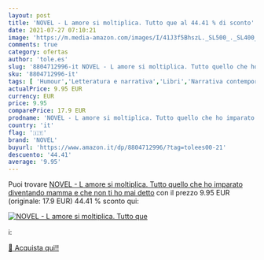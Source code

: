 ```yaml
---
layout: post
title: 'NOVEL - L amore si moltiplica. Tutto que al 44.41 % di sconto'
date: 2021-07-27 07:10:21
image: 'https://m.media-amazon.com/images/I/41J3f5BhszL._SL500_._SL400_.jpg'
comments: true
category: ofertas
author: 'tole.es'
slug: '8804712996-it NOVEL - L amore si moltiplica. Tutto quello che ho...'
sku: '8804712996-it'
tags: [ 'Humour','Letteratura e narrativa','Libri','Narrativa contemporanea','Narrativa di genere','Narrativa letteraria','Narrativa su famiglia e relazioni','Tempo libero','novel', ]
actualPrice: 9.95 EUR
currency: EUR
price: 9.95
comparePrice: 17.9 EUR
prodname: 'NOVEL - L amore si moltiplica. Tutto quello che ho imparato diventando mamma e che non ti ho mai detto'
country: 'it'
flag: '🇮🇹'
brand: 'NOVEL'
buyurl: 'https://www.amazon.it/dp/8804712996/?tag=tolees00-21'
descuento: '44.41'
average: '9.95'
---
```


Puoi trovare [NOVEL - L amore si moltiplica. Tutto quello che ho imparato diventando mamma e che non ti ho mai detto](https://www.amazon.it/dp/8804712996/?tag=tolees00-21) con il prezzo 9.95 EUR (originale: 17.9 EUR) 44.41 % sconto qui:

[![NOVEL - L amore si moltiplica. Tutto que](https://m.media-amazon.com/images/I/41J3f5BhszL._SL500_._SL400_.jpg)](https://www.amazon.it/dp/8804712996/?tag=tolees00-21)

ℹ️:


[🛒 Acquista qui!!](https://www.amazon.it/dp/8804712996/?tag=tolees00-21)
